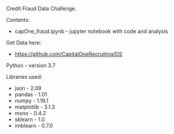 Credit Fraud Data Challenge.

Contents:
- capOne_fraud.ipynb - jupyter notebook with code and analysis

Get Data here:
- https://github.com/CapitalOneRecruiting/DS


Python - version 3.7

Libraries used:
- json - 2.09
- pandas - 1.01
- numpy - 1.19.1
- matplotlib - 3.1.3
- msno - 0.4.2
- sklearn - 1.0
- imblearn - 0.7.0

